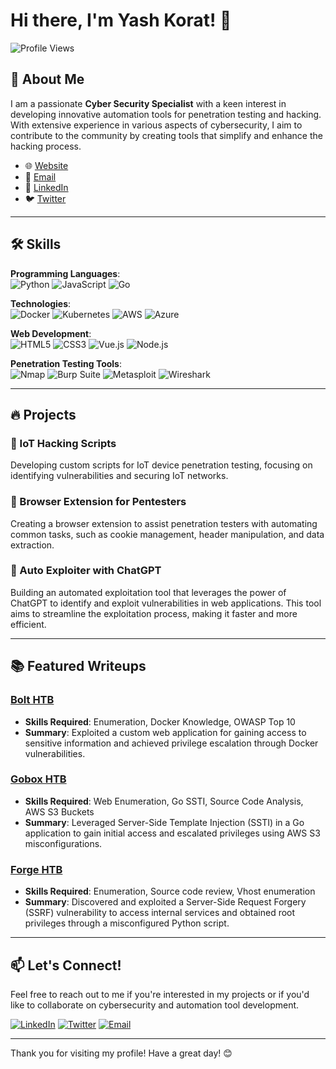 # Hi there, I'm Yash Korat! 👋

![Profile Views](https://komarev.com/ghpvc/?username=yashkorat&color=blueviolet)

## 🚀 About Me

I am a passionate **Cyber Security Specialist** with a keen interest in developing innovative automation tools for penetration testing and hacking. With extensive experience in various aspects of cybersecurity, I aim to contribute to the community by creating tools that simplify and enhance the hacking process.

- 🌐 [Website](https://yourwebsite.com)
- 📧 [Email](mailto:your.email@example.com)
- 💼 [LinkedIn](https://www.linkedin.com/in/yashkorat)
- 🐦 [Twitter](https://twitter.com/yourhandle)

---

## 🛠️ Skills

**Programming Languages**:  
![Python](https://img.shields.io/badge/Python-3776AB?style=for-the-badge&logo=python&logoColor=white)
![JavaScript](https://img.shields.io/badge/JavaScript-F7DF1E?style=for-the-badge&logo=javascript&logoColor=black)
![Go](https://img.shields.io/badge/Go-00ADD8?style=for-the-badge&logo=go&logoColor=white)

**Technologies**:  
![Docker](https://img.shields.io/badge/Docker-2496ED?style=for-the-badge&logo=docker&logoColor=white)
![Kubernetes](https://img.shields.io/badge/Kubernetes-326CE5?style=for-the-badge&logo=kubernetes&logoColor=white)
![AWS](https://img.shields.io/badge/AWS-232F3E?style=for-the-badge&logo=amazon-aws&logoColor=white)
![Azure](https://img.shields.io/badge/Azure-0078D4?style=for-the-badge&logo=microsoft-azure&logoColor=white)

**Web Development**:  
![HTML5](https://img.shields.io/badge/HTML5-E34F26?style=for-the-badge&logo=html5&logoColor=white)
![CSS3](https://img.shields.io/badge/CSS3-1572B6?style=for-the-badge&logo=css3&logoColor=white)
![Vue.js](https://img.shields.io/badge/Vue.js-4FC08D?style=for-the-badge&logo=vue-dot-js&logoColor=white)
![Node.js](https://img.shields.io/badge/Node.js-339933?style=for-the-badge&logo=nodedotjs&logoColor=white)

**Penetration Testing Tools**:  
![Nmap](https://img.shields.io/badge/Nmap-4682B4?style=for-the-badge&logo=nmap&logoColor=white)
![Burp Suite](https://img.shields.io/badge/Burp_Suite-FF8800?style=for-the-badge&logo=burp-suite&logoColor=white)
![Metasploit](https://img.shields.io/badge/Metasploit-500085?style=for-the-badge&logo=metasploit&logoColor=white)
![Wireshark](https://img.shields.io/badge/Wireshark-1679A7?style=for-the-badge&logo=wireshark&logoColor=white)

---

## 🔥 Projects

### 📡 IoT Hacking Scripts
Developing custom scripts for IoT device penetration testing, focusing on identifying vulnerabilities and securing IoT networks.

### 🔌 Browser Extension for Pentesters
Creating a browser extension to assist penetration testers with automating common tasks, such as cookie management, header manipulation, and data extraction.

### 🤖 Auto Exploiter with ChatGPT
Building an automated exploitation tool that leverages the power of ChatGPT to identify and exploit vulnerabilities in web applications. This tool aims to streamline the exploitation process, making it faster and more efficient.

---

## 📚 Featured Writeups

### [**Bolt HTB**](https://github.com/yourusername/writeups/blob/main/Bolt_HTB_Official_writeup.pdf)
- **Skills Required**: Enumeration, Docker Knowledge, OWASP Top 10
- **Summary**: Exploited a custom web application for gaining access to sensitive information and achieved privilege escalation through Docker vulnerabilities.

### [**Gobox HTB**](https://github.com/yourusername/writeups/blob/main/Gobox_HTB_Official_writeup.pdf)
- **Skills Required**: Web Enumeration, Go SSTI, Source Code Analysis, AWS S3 Buckets
- **Summary**: Leveraged Server-Side Template Injection (SSTI) in a Go application to gain initial access and escalated privileges using AWS S3 misconfigurations.

### [**Forge HTB**](https://github.com/yourusername/writeups/blob/main/Forge_HTB_Official_writeup.pdf)
- **Skills Required**: Enumeration, Source code review, Vhost enumeration
- **Summary**: Discovered and exploited a Server-Side Request Forgery (SSRF) vulnerability to access internal services and obtained root privileges through a misconfigured Python script.

---

## 📫 Let's Connect!

Feel free to reach out to me if you're interested in my projects or if you'd like to collaborate on cybersecurity and automation tool development.

[![LinkedIn](https://img.shields.io/badge/LinkedIn-0077B5?style=for-the-badge&logo=linkedin&logoColor=white)](https://www.linkedin.com/in/yashkorat)
[![Twitter](https://img.shields.io/badge/Twitter-1DA1F2?style=for-the-badge&logo=twitter&logoColor=white)](https://twitter.com/yashkorat)
[![Email](https://img.shields.io/badge/Email-D14836?style=for-the-badge&logo=gmail&logoColor=white)](mailto:me@yashkorat.com)

---

Thank you for visiting my profile! Have a great day! 😊
